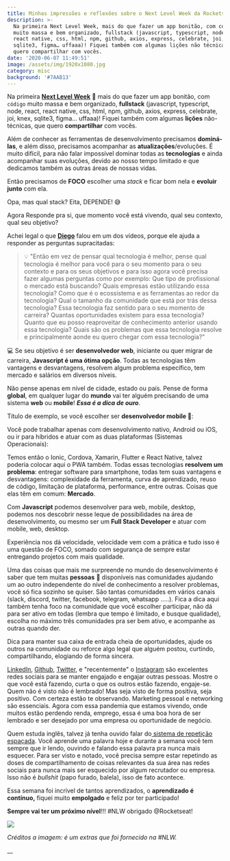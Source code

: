 ```yaml
---
title: Minhas impressões e reflexões sobre o Next Level Week da Rocketseat
description: >-
  Na primeira Next Level Week, mais do que fazer um app bonitão, com código
  muito massa e bem organizado, fullstack (javascript, typescript, node, react,
  react native, css, html, npm, github, axios, express, celebrate, joi, knex,
  sqlite3, figma… uffaaa)! Fiquei também com algumas lições não técnicas, que
  quero compartilhar com vocês.
date: '2020-06-07 11:49:51'
image: /assets/img/1920x1080.jpg
category: misc
background: '#7AAB13'
---
```

Na primeira [**Next Level Week**](https://rocketseat.com.br/) 🚀 mais do que fazer um app bonitão, com `código` muito massa e bem organizado, **fullstack** (javascript, typescript, node, react, react native, css, html, npm, github, axios, express, celebrate, joi, knex, sqlite3, figma… uffaaa)! Fiquei também com algumas **lições** não-técnicas, que quero **compartilhar** com vocês.



Além de conhecer as ferramentas de desenvolvimento precisamos **dominá-las**, e além disso, precisamos acompanhar as **atualizações**/evoluções. É muito difícil, para não falar impossível dominar todas as **tecnologias** e ainda acompanhar suas evoluções, devido ao nosso tempo limitado e que dedicamos também as outras áreas de nossas vidas.



Então precisamos de **FOCO** escolher uma _stack_ e ficar bom nela e **evoluir junto** com ela. 



Opa, mas qual stack? Eita, DEPENDE! 😅



Agora Responde pra si, que momento você está vivendo, qual seu contexto, qual seu objetivo?



Achei legal o que [**Diego**](https://blog.rocketseat.com.br/author/diego/) falou em um dos vídeos, porque ele ajuda a responder as perguntas supracitadas:



> 💡 "Então em vez de pensar qual tecnologia é melhor, pense qual tecnologia é melhor para você para o seu momento para o seu contexto e para os seus objetivos e para isso agora você precisa fazer algumas perguntas como por exemplo: Que tipo de profissional o mercado está buscando? Quais empresas estão utilizando essa tecnologia? Como que é o ecossistema e as ferramentas ao redor da tecnologia? Qual o tamanho da comunidade que está por trás dessa tecnologia? Essa tecnologia faz sentido para o seu momento de carreira? Quantas oportunidades existem para essa tecnologia? Quanto que eu posso reaproveitar de conhecimento anterior usando essa tecnologia? Quais são os problemas que essa tecnologia resolve e principalmente aonde eu quero chegar com essa tecnologia?"



💻  Se seu objetivo é ser **desenvolvedor web**, iniciante ou quer migrar de carreira, **Javascript é uma ótima opção**. Todas as tecnologias têm vantagens e desvantagens, resolvem algum problema específico, tem mercado e salários em diversos níveis.



Não pense apenas em nível de cidade, estado ou país. Pense de forma **global**, em qualquer lugar do **mundo** vai ter alguém precisando de uma sistema **web** ou **mobile**! **_Essa é a dica de ouro_**. 



Título de exemplo, se você escolher ser **desenvolvedor mobile 📱**:



Você pode trabalhar apenas com desenvolvimento nativo,  Android ou iOS, ou ir para híbridos e atuar com as duas plataformas (Sistemas Operacionais):

Temos então o Ionic, Cordova, Xamarin, Flutter e React Native, talvez poderia colocar aqui o PWA também. Todas essas tecnologias **resolvem um problema**: entregar software para smartphone, todas tem suas vantagens e desvantagens: complexidade da ferramenta, curva de aprendizado, reuso de código, limitação de plataforma, performance, entre outras. Coisas que elas têm em comum: **Mercado**.



Com **Javascript**  podemos desenvolver para web, mobile, desktop,  podemos nos descobrir nesse leque de possibilidades na área de desenvolvimento, ou mesmo ser um **Full Stack Developer** e atuar com mobile, web, desktop.



Experiência nos dá velocidade, velocidade vem com a prática e tudo isso é uma questão de FOCO, somado com segurança de sempre estar entregando projetos com mais qualidade. 



Uma das coisas que mais me surpreende no mundo do desenvolvimento é saber que tem muitas **pessoas** 🙋 disponíveis nas comunidades ajudando um ao outro independente do nível de conhecimento a resolver problemas, você só fica sozinho se quiser. São tantas comunidades em vários canais (slack, discord, twitter, facebook, telegram, whatsapp …..). Fica a dica aqui também tenha foco na comunidade que você escolher participar, não dá para ser ativo em todas (lembra que tempo é limitado, e busque qualidade), escolha no máximo três comunidades pra ser bem ativo, e acompanhe as outras quando der.



Dica para manter sua caixa de entrada cheia de oportunidades, ajude os outros na comunidade ou reforce algo legal que alguém postou, curtindo, compartilhando, elogiando de forma sincera.



[LinkedIn](https://www.linkedin.com/in/tgmarinho/), [Github](https://github.com/tgmarinho), [Twitter](https://twitter.com/tgmarinho), e "recentemente" o [Instagram](https://www.instagram.com/rocketseat_oficial/) são excelentes redes sociais para se manter engajado e engajar outras pessoas. Mostre o que você está fazendo, curta o que os outros estão fazendo, engaje-se. Quem não é visto não é lembrado! Mas seja visto de forma positiva, seja positivo. Com certeza estão te observando. Marketing pessoal e networking são essenciais. Agora com essa pandemia que estamos vivendo, onde muitos estão perdendo renda, emprego, essa é uma boa hora de ser lembrado e ser desejado por uma empresa ou oportunidade de negócio.



Quem estuda inglês, talvez já tenha ouvido falar do[ sistema de repetição espaçada](https://aprendafalaringles.com.br/sistema-de-repeticao-espacada/#:~:text=O%20sistema%20de%20repeti%C3%A7%C3%A3o%20espa%C3%A7ada,esque%C3%A7a%20do%20que%20foi%20aprendido.). Você aprende uma palavra hoje e durante a semana você tem sempre que ir lendo, ouvindo e falando essa palavra pra nunca mais esquecer. Para ser visto e notado, você precisa sempre estar repetindo as doses de compartilhamento de coisas relevantes da sua área nas redes sociais para nunca mais ser esquecido por algum recrutador ou empresa. Isso não é _bullshit_ (papo furado, balela), isso de fato acontece.



Essa semana foi incrível de tantos aprendizados, o **aprendizado é contínuo,** fiquei muito **empolgado** e feliz por ter participado! 



**Sempre vai ter um próximo nível**!!! #NLW obrigado @Rocketseat!

![](/assets/img/banner.png)



_Créditos a imagem: é um extras que foi fornecido na #NLW._

__
